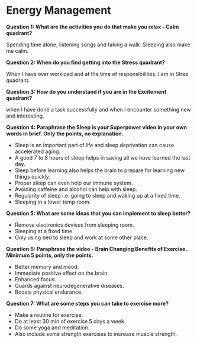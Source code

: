 # Energy Management

**Question 1: What are the activities you do that make you relax - Calm quadrant?**

Spending time alone, listening songs and taking a walk .Sleeping also make me calm.

**Question 2: When do you find getting into the Stress quadrant?**

When I have over workload and at the time of responsibilities. I am in Stree quadrant.

**Question 3: How do you understand if you are in the Excitement quadrant?**

when I have done a task successfully and when I encounter something new and interesting.

**Question 4: Paraphrase the Sleep is your Superpower video in your own words in brief. Only the points, no explanation.**

* Sleep is an important part of life and sleep deprivation can cause accelerated aging.
* A good 7 to 8 hours of sleep helps in saving all we have learned the last day.
* Sleep before learning also helps the brain to prepare for learning new things quickly.
* Proper sleep can even help our immune system.
* Avoiding caffeine and alcohol can help with sleep.
* Regularity of sleep i.e. going to sleep and waking up at a fixed time.
* Sleeping in a lower temp room.

**Question 5: What are some ideas that you can implement to sleep better?** 

* Remove electronics devices from sleeping room.
* Sleeping at a fixed time.
* Only using bed to sleep and work at some other place.

**Question 6: Paraphrase the video - Brain Changing Benefits of Exercise. Minimum 5 points, only the points.**

* Better memory and mood.
* Immediate positive effect on the brain.
* Enhanced focus.
* Guards against neurodegenerative diseases.
* Boosts physical endurance.

**Question 7: What are some steps you can take to exercise more?**

* Make a routine for exercise.
* Do at least 30 min of exercise 5 days a week.
* Do some yoga and meditation.
* Also include some strength exercises to increase muscle strength.
